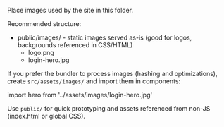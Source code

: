 Place images used by the site in this folder.

Recommended structure:

- public/images/ - static images served as-is (good for logos, backgrounds referenced in CSS/HTML)
  - logo.png
  - login-hero.jpg

If you prefer the bundler to process images (hashing and optimizations), create `src/assets/images/` and import them in components:

import hero from '../assets/images/login-hero.jpg'

Use `public/` for quick prototyping and assets referenced from non-JS (index.html or global CSS).
